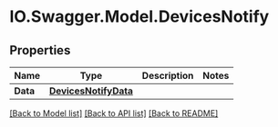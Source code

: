 # IO.Swagger.Model.DevicesNotify
## Properties

Name | Type | Description | Notes
------------ | ------------- | ------------- | -------------
**Data** | [**DevicesNotifyData**](DevicesNotifyData.md) |  | 

[[Back to Model list]](../README.md#documentation-for-models) [[Back to API list]](../README.md#documentation-for-api-endpoints) [[Back to README]](../README.md)

